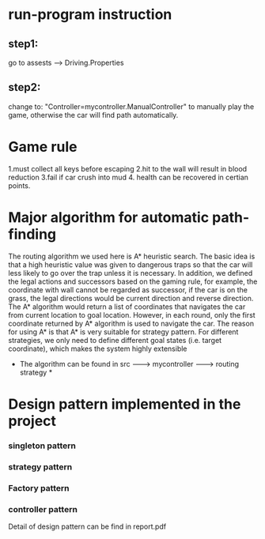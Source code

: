# run-program instruction

## step1:
go to assests --> Driving.Properties

## step2:
change to: "Controller=mycontroller.ManualController" to manually play the game, otherwise the car will find path automatically.

# Game rule
1.must collect all keys before escaping
2.hit to the wall will result in blood reduction
3.fail if car crush into mud
4. health can be recovered in certian points.


# Major algorithm for automatic path-finding
The routing algorithm we used here is A* heuristic search. The basic idea is that a high heuristic value was given to dangerous traps so that the car will less likely to go over the trap unless it is necessary. In addition, we defined the legal actions and successors based on the gaming rule, for example, the coordinate with wall cannot be regarded as successor, if the car is on the grass, the legal directions would be current direction and reverse direction.
The A* algorithm would return a list of coordinates that navigates the car from current location to goal location. However, in each round, only the first coordinate returned by A* algorithm is used to navigate the car.
The reason for using A* is that A* is very suitable for strategy pattern. For different strategies, we only need to define different goal states (i.e. target coordinate), which makes the system highly extensible

* The algorithm can be found in src ---> mycontroller ---> routing strategy *

# Design pattern implemented in the project
### singleton pattern
### strategy pattern
### Factory pattern
### controller pattern
Detail of design pattern can be find in report.pdf
